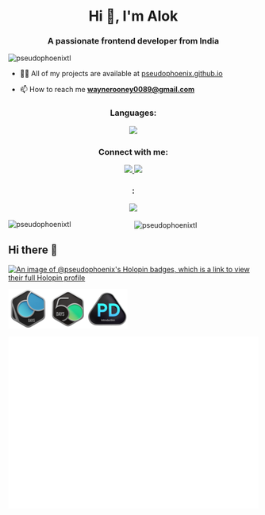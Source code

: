 <h1 align="center">Hi 👋, I'm Alok</h1>
<h3 align="center">A passionate frontend developer from India</h3>

<p align="left"> <img src="https://komarev.com/ghpvc/?username=pseudophoenixtl&label=Profile%20views&color=0e75b6&style=flat" alt="pseudophoenixtl" /> </p>

- 👨‍💻 All of my projects are available at [pseudophoenix.github.io](pseudophoenix.github.io)

- 📫 How to reach me **waynerooney0089@gmail.com**

<!-- <h3 align="left"></h3> -->
<!-- <p align="left"> -->
<!-- <a href="https://linkedin.com/in/https://www.linkedin.com/in/alok-9465401ab/" target="blank"><img align="center" src="https://raw.githubusercontent.com/rahuldkjain/github-profile-readme-generator/master/src/images/icons/Social/linked-in-alt.svg" alt="https://www.linkedin.com/in/alok-9465401ab/" height="30" width="40" /></a>
</p> -->
<center>
<p align="center">
<h3>Languages:</h3>
<a align="center">
    <img src="https://skillicons.dev/icons?&theme=light&i=cpp,css,dart,html,js,c,bash" />
  </a>
<h3>Connect with me:</h3>
<a href="https://www.linkedin.com/in/alok-choudhary-9465401ab/"  align="center">
    <img src="https://skillicons.dev/icons?&theme=light&i=linkedin"/>
</a>
<a href="https://github.com/Pseudophoenix"><img src="https://skillicons.dev/icons?&theme=light&i=github"/>
</a>

  <h3>:</h3>
<a href="https://skillicons.dev" align="center">
    <img src="https://skillicons.dev/icons?&theme=light&perline=8&i=git,kubernetes,anaconda,aws,django,express,firebase,gcp,githubactions,graphql,docker,vim,flutter" />
  </a>
</p>

<p><img align="left" src="https://github-readme-stats.vercel.app/api/top-langs?username=pseudophoenixtl&show_icons=true&locale=en&layout=compact" alt="pseudophoenixtl" /></p>

<p>&nbsp;<img align="center" src="https://github-readme-stats.vercel.app/api?username=pseudophoenixtl&show_icons=true&locale=en" alt="pseudophoenixtl" /></p>
</center>


## Hi there 👋

<!--
**Pseudophoenix/Pseudophoenix** is a ✨ _special_ ✨ repository because its `README.md` (this file) appears on your GitHub profile.

Here are some ideas to get you started:

- 🔭 I’m currently working on ...
- 🌱 I’m currently learning ...
- 👯 I’m looking to collaborate on ...
- 🤔 I’m looking for help with ...
- 💬 Ask me about ...
- 📫 How to reach me: ...
- 😄 Pronouns: ...
- ⚡ Fun fact: ...
-->

[![An image of @pseudophoenix's Holopin badges, which is a link to view their full Holopin profile](https://holopin.me/pseudophoenix)](https://holopin.io/@pseudophoenix)
<div>
<img width=80px src="https://github.com/Pseudophoenix/Pseudophoenix/blob/main/.github/2024-100-new.gif"><img width=80px src="https://github.com/Pseudophoenix/Pseudophoenix/blob/main/.github/2024-50.gif"><img width=80px src="https://github.com/Pseudophoenix/Pseudophoenix/blob/main/.github/Introduction_to_Pandas.gif">
</div>


<!-- For full-year calendar -->
![Isometric Contribution Calendar (Full Year)](./metrics.plugin.isocalendar.fullyear.svg)
